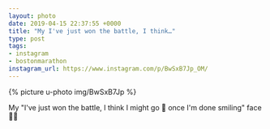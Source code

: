 ```yaml
---
layout: photo
date: 2019-04-15 22:37:55 +0000
title: "My I've just won the battle, I think…"
type: post
tags:
- instagram
- bostonmarathon
instagram_url: https://www.instagram.com/p/BwSxB7Jp_OM/
---
```


{% picture u-photo img/BwSxB7Jp %}

My "I've just won the battle, I think I might go 🤮 once I'm done smiling" face 🤣😂
